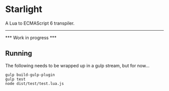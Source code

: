 # Starlight
A Lua to ECMAScript 6 transpiler.

---

*** Work in progress ***

## Running
The following needs to be wrapped up in a gulp stream, but for now... 
```
gulp build-gulp-plugin
gulp test
node dist/test/test.lua.js
```

